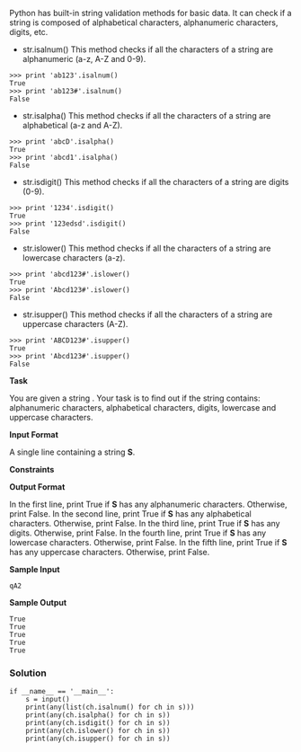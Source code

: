Python has built-in string validation methods for basic data. It can check if a string is composed of alphabetical characters, alphanumeric characters, digits, etc.

- str.isalnum()
This method checks if all the characters of a string are alphanumeric (a-z, A-Z and 0-9).
```
>>> print 'ab123'.isalnum()
True
>>> print 'ab123#'.isalnum()
False
```
- str.isalpha()
This method checks if all the characters of a string are alphabetical (a-z and A-Z).
```
>>> print 'abcD'.isalpha()
True
>>> print 'abcd1'.isalpha()
False
```
- str.isdigit()
This method checks if all the characters of a string are digits (0-9).
```
>>> print '1234'.isdigit()
True
>>> print '123edsd'.isdigit()
False
```
- str.islower()
This method checks if all the characters of a string are lowercase characters (a-z).
```
>>> print 'abcd123#'.islower()
True
>>> print 'Abcd123#'.islower()
False
```
- str.isupper()
This method checks if all the characters of a string are uppercase characters (A-Z).
```
>>> print 'ABCD123#'.isupper()
True
>>> print 'Abcd123#'.isupper()
False
```
**Task**

You are given a string .
Your task is to find out if the string  contains: alphanumeric characters, alphabetical characters, digits, lowercase and uppercase characters.

**Input Format**

A single line containing a string  **S**.

**Constraints**


**Output Format**

In the first line, print True if **S** has any alphanumeric characters. Otherwise, print False.
In the second line, print True if **S** has any alphabetical characters. Otherwise, print False.
In the third line, print True if **S** has any digits. Otherwise, print False.
In the fourth line, print True if **S** has any lowercase characters. Otherwise, print False.
In the fifth line, print True if **S** has any uppercase characters. Otherwise, print False.

**Sample Input**
```
qA2
```
**Sample Output**
```
True
True
True
True
True
```

### Solution

```
if __name__ == '__main__':
    s = input()
    print(any(list(ch.isalnum() for ch in s)))
    print(any(ch.isalpha() for ch in s))
    print(any(ch.isdigit() for ch in s))
    print(any(ch.islower() for ch in s))
    print(any(ch.isupper() for ch in s))
```
